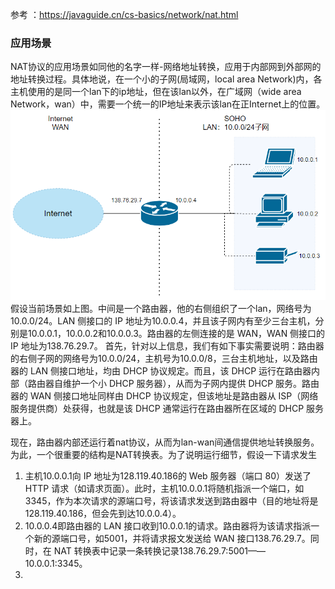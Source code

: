 参考 ：https://javaguide.cn/cs-basics/network/nat.html
### 应用场景
 NAT协议的应用场景如同他的名字一样-网络地址转换，应用于内部网到外部网的地址转换过程。具体地说，在一个小的子网(局域网，local area Network)内，各主机使用的是同一个lan下的ip地址，但在该lan以外，在广域网（wide area Network，wan）中，需要一个统一的IP地址来表示该lan在正Internet上的位置。
 ![](../../images/Pasted%20image%2020240122172251.png)
 假设当前场景如上图。中间是一个路由器，他的右侧组织了一个lan，网络号为10.0.0/24。LAN 侧接口的 IP 地址为10.0.0.4，并且该子网内有至少三台主机，分别是10.0.0.1，10.0.0.2和10.0.0.3。路由器的左侧连接的是 WAN，WAN 侧接口的 IP 地址为138.76.29.7。
 首先，针对以上信息，我们有如下事实需要说明：路由器的右侧子网的网络号为10.0.0/24，主机号为10.0.0/8，三台主机地址，以及路由器的 LAN 侧接口地址，均由 DHCP 协议规定。而且，该 DHCP 运行在路由器内部（路由器自维护一个小 DHCP 服务器），从而为子网内提供 DHCP 服务。路由器的 WAN 侧接口地址同样由 DHCP 协议规定，但该地址是路由器从 ISP（网络服务提供商）处获得，也就是该 DHCP 通常运行在路由器所在区域的 DHCP 服务器上。

现在，路由器内部还运行着nat协议，从而为lan-wan间通信提供地址转换服务。为此，一个很重要的结构是NAT转换表。为了说明运行细节，假设一下请求发生
1. 主机10.0.0.1向 IP 地址为128.119.40.186的 Web 服务器（端口 80）发送了 HTTP 请求（如请求页面）。此时，主机10.0.0.1将随机指派一个端口，如3345，作为本次请求的源端口号，将该请求发送到路由器中（目的地址将是128.119.40.186，但会先到达10.0.0.4）。
2. 10.0.0.4即路由器的 LAN 接口收到10.0.0.1的请求。路由器将为该请求指派一个新的源端口号，如5001，并将请求报文发送给 WAN 接口138.76.29.7。同时，在 NAT 转换表中记录一条转换记录138.76.29.7:5001——10.0.0.1:3345。
3. 
